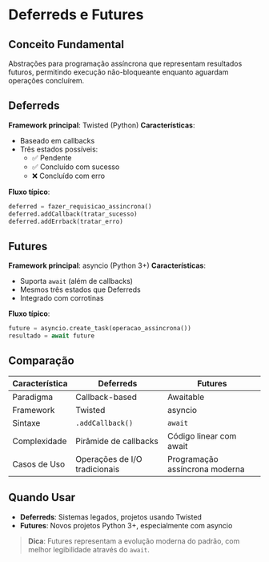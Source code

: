 # Deferreds e Futures

## Conceito Fundamental

Abstrações para programação assíncrona que representam resultados futuros, permitindo execução não-bloqueante enquanto aguardam operações concluírem.

## Deferreds

**Framework principal**: Twisted (Python)
**Características**:

- Baseado em callbacks
- Três estados possíveis:
  - ✅ Pendente
  - ✅ Concluído com sucesso
  - ❌ Concluído com erro

**Fluxo típico**:

```python
deferred = fazer_requisicao_assincrona()
deferred.addCallback(tratar_sucesso)
deferred.addErrback(tratar_erro)
```

## Futures

**Framework principal**: asyncio (Python 3+)
**Características**:

- Suporta `await` (além de callbacks)
- Mesmos três estados que Deferreds
- Integrado com corrotinas

**Fluxo típico**:

```python
future = asyncio.create_task(operacao_assincrona())
resultado = await future
```

## Comparação

| Característica | Deferreds                     | Futures                        |
| -------------- | ----------------------------- | ------------------------------ |
| Paradigma      | Callback-based                | Awaitable                      |
| Framework      | Twisted                       | asyncio                        |
| Sintaxe        | `.addCallback()`              | `await`                        |
| Complexidade   | Pirâmide de callbacks         | Código linear com await        |
| Casos de Uso   | Operações de I/O tradicionais | Programação assíncrona moderna |

## Quando Usar

- **Deferreds**: Sistemas legados, projetos usando Twisted
- **Futures**: Novos projetos Python 3+, especialmente com asyncio

> **Dica**: Futures representam a evolução moderna do padrão, com melhor legibilidade através do `await`.
